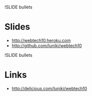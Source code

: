 !SLIDE bullets

# Slides #
* http://webtech10.heroku.com
* http://github.com/luniki/webtech10

!SLIDE bullets

# Links #
* http://delicious.com/luniki/webtech10

